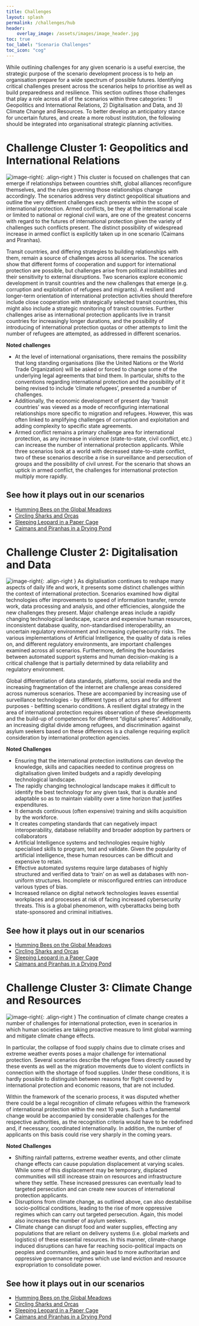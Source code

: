 ```yaml
---
title: Challenges
layout: splash
permalink: /challenges/hub
header:
    overlay_image: /assets/images/image_header.jpg
toc: true
toc_label: "Scenario Challenges"
toc_icon: "cog"
---
```


While outlining challenges for any given scenario is a useful exercise, the strategic purpose of the scenario development process is to help an organisation prepare for a wide spectrum of possible futures. Identifying critical challenges present across the scenarios helps to prioritise as well as build preparedness and resilience. This section outlines those challenges that play a role across all of the scenarios within three categories: 1) Geopolitics and International Relations, 2) Digitalisation and Data, and 3) Climate Change and Resources. To better develop an anticipatory stance for uncertain futures, and create a more robust institution, the following should be integrated into organisational strategic planning activities. 

# Challenge Cluster 1: Geopolitics and International Relations

![image-right](/foresightinteractive/assets/images/Geopolitics.jpg){: .align-right }
This cluster is focused on challenges that can emerge if relationships between countries shift, global alliances reconfigure themselves, and the rules governing those relationships change accordingly. The scenarios address very distinct geopolitical situations and outline the very different challenges each presents within the scope of international protection. Armed conflicts, be they at the international scale or limited to national or regional civil wars, are one of the greatest concerns with regard to the futures of international protection given the variety of challenges such conflicts present. The distinct possibility of widespread increase in armed conflict is explicitly taken up in one scenario (Caimans and Piranhas).

Transit countries, and differing strategies to building relationships with them, remain a source of challenges across all scenarios. The scenarios show that different forms of cooperation and support for international protection are possible, but challenges arise from political instabilities and their sensitivity to external disruptions. Two scenarios explore economic development in transit countries and the new challenges that emerge (e.g. corruption and exploitation of refugees and migrants). A resilient and longer-term orientation of international protection activities should therefore include close cooperation with strategically selected transit countries, this might also include a strategic monitoring of transit countries. Further challenges arise as international protection applicants live in transit countries for increasingly longer durations, and the possibility of introducing of international protection quotas or other attempts to limit the number of refugees are attempted, as addressed in different scenarios.

**Noted challenges**

* At the level of international organisations, there remains the possibility that long standing organisations (like the United Nations or the World Trade Organization) will be asked or forced to change some of the underlying legal agreements that bind them. In particular, shifts to the conventions regarding international protection and the possibility of it being revised to include ‘climate refugees’, presented a number of challenges.  
* Additionally, the economic development of present day ‘transit countries’ was viewed as a mode of reconfiguring international relationships more specific to migration and refugees. However, this was often linked to amplifying challenges of corruption and exploitation and adding complexity to specific state agreements.
* Armed conflict remains a primary challenge area for international protection, as any increase in violence (state-to-state, civil conflict, etc.) can increase the number of international protection applicants. While three scenarios look at a world with decreased state-to-state conflict, two of these scenarios describe a rise in surveillance and persecution of groups and the possibility of civil unrest. For the scenario that shows an uptick in armed conflict, the challenges for international protection multiply more rapidly.   

## See how it plays out in our scenarios

* [Humming Bees on the Global Meadows](/scenarios/yellow/#geo-political-challenges)
* [Circling Sharks and Orcas](/scenarios/blue/#geo-political-challenges)
* [Sleeping Leopard in a Paper Cage](/scenarios/green/#geo-political-challenges)
* [Caimans and Piranhas in a Drying Pond](/scenarios/red/#geo-political-challenges)


# Challenge Cluster 2: Digitalisation and Data

![image-right](/foresightinteractive/assets/images/Digitalization.jpg){: .align-right }
As digitalisation continues to reshape many aspects of daily life and work, it presents some distinct challenges within the context of international protection. Scenarios examined how digital technologies offer improvements to speed of information transfer, remote work, data processing and analysis, and other efficiencies, alongside the new challenges they present. Major challenge areas include a rapidly changing technological landscape, scarce and expensive human resources, inconsistent database quality, non-standardised interoperability, an uncertain regulatory environment and increasing cybersecurity risks. The various implementations of Artificial Intelligence, the quality of data is relies on, and different regulatory environments, are important challenges examined across all scenarios. Furthermore, defining the boundaries between automated support systems and human decision-making is a critical challenge that is partially determined by data reliability and regulatory environment.

Global differentiation of data standards, platforms, social media and the increasing fragmentation of the internet are challenge areas considered across numerous scenarios. These are accompanied by increasing use of surveillance technologies - by different types of actors and for different purposes - befitting scenario conditions. A resilient digital strategy in the area of international protection requires observation of these developments and the build-up of competences for different “digital spheres”. Additionally, an increasing digital divide among refugees, and discrimination against asylum seekers based on these differences is a challenge requiring explicit consideration by international protection agencies.

**Noted Challenges** 

* Ensuring that the international protection institutions can develop the knowledge, skills and capacities needed to continue progress on digitalisation given limited budgets and a rapidly developing technological landscape. 
* The rapidly changing technological landscape makes it difficult to identify the best technology for any given task, that is durable and adaptable so as to maintain viability over a time horizon that justifies expenditures.
* It demands continuous (often expensive) training and skills acquisition by the workforce.
* It creates competing standards that can negatively impact interoperability, database reliability and broader adoption by partners or collaborators
* Artificial Intelligence systems and technologies require highly specialised skills to program, test and validate. Given the popularity of artificial intelligence, these human resources can be difficult and expensive to retain.
* Effective automated systems require large databases of highly structured and verified data to ‘train’ on as well as databases with non-uniform structures. Incomplete or misconfigured entries can introduce various types of bias. 
* Increased reliance on digital network technologies leaves essential workplaces and processes at risk of facing increased cybersecurity threats. This is a global phenomenon, with cyberattacks being both state-sponsored and criminal initiatives. 

## See how it plays out in our scenarios

* [Humming Bees on the Global Meadows](/scenarios/yellow/#digitalisation-and-data-challenges)
* [Circling Sharks and Orcas](/scenarios/blue/#digitalisation-and-data-challenges)
* [Sleeping Leopard in a Paper Cage](/scenarios/green/#digitalisation-and-data-challenges)
* [Caimans and Piranhas in a Drying Pond](/scenarios/red/#digitalisation-and-data-challenges)

# Challenge Cluster 3: Climate Change and Resources

![image-right](/foresightinteractive/assets/images/ClimateChangeResources.jpg){: .align-right }
The continuation of climate change creates a number of challenges for international protection, even in scenarios in which human societies are taking proactive measure to limit global warming and mitigate climate change effects.

In particular, the collapse of food supply chains due to climate crises and extreme weather events poses a major challenge for international protection. Several scenarios describe the refugee flows directly caused by these events as well as the migration movements due to violent conflicts in connection with the shortage of food supplies. Under these conditions, it is hardly possible to distinguish between reasons for flight covered by international protection and economic reasons, that are not included. 

Within the framework of the scenario process, it was disputed whether there could be a legal recognition of climate refugees within the framework of international protection within the next 10 years. Such a fundamental change would be accompanied by considerable challenges for the respective authorities, as the recognition criteria would have to be redefined and, if necessary, coordinated internationally. In addition, the number of applicants on this basis could rise very sharply in the coming years.

**Noted Challenges**
* Shifting rainfall patterns, extreme weather events, and other climate change effects can cause population displacement at varying scales. While some of this displacement may be temporary, displaced communities will still increase strain on resources and infrastructure where they settle. These increased pressures can eventually lead to targeted persecution and can create new sources of international protection applicants. 
* Disruptions from climate change, as outlined above, can also destabilise socio-political conditions, leading to the rise of more oppressive regimes which can carry out targeted persecution. Again, this model also increases the number of asylum seekers.  
* Climate change can disrupt food and water supplies, effecting any populations that are reliant on delivery systems (i.e. global markets and logistics) of these essential resources. In this manner, climate-change induced disruptions can have far reaching socio-political impacts on peoples and communities, and again lead to more authoritarian and oppressive governance regimes which use land eviction and resource expropriation to consolidate power. 

## See how it plays out in our scenarios

* [Humming Bees on the Global Meadows](/scenarios/yellow/#climate-change-challenges)
* [Circling Sharks and Orcas](/scenarios/blue/#climate-change-challenges)
* [Sleeping Leopard in a Paper Cage](/scenarios/green/#climate-change-challenges)
* [Caimans and Piranhas in a Drying Pond](/scenarios/red/#climate-change-challenges)
